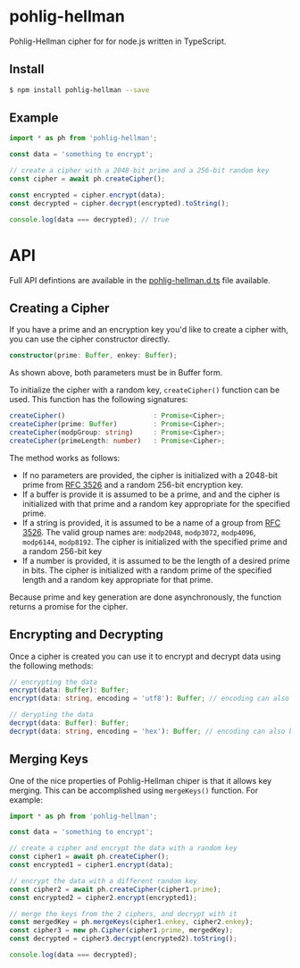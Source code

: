 # pohlig-hellman

Pohlig-Hellman cipher for for node.js written in TypeScript.

## Install
```sh
$ npm install pohlig-hellman --save
```

## Example
```JavaScript
import * as ph from 'pohlig-hellman';

const data = 'something to encrypt';

// create a cipher with a 2048-bit prime and a 256-bit random key
const cipher = await ph.createCipher();

const encrypted = cipher.encrypt(data);
const decrypted = cipher.decrypt(encrypted).toString();

console.log(data === decrypted); // true
```

# API
Full API defintions are available in the [pohlig-hellman.d.ts](https://github.com/herculesinc/pohlig-hellman/blob/master/pholig-hellman.d.ts) file available.

## Creating a Cipher
If you have a prime and an encryption key you'd like to create a cipher with, you can use the cipher constructor directly.
```TypeScript
constructor(prime: Buffer, enkey: Buffer);
```
As shown above, both parameters must be in Buffer form.

To initialize the cipher with a random key, `createCipher()` function can be used. This function has the following signatures:
```TypeScript
createCipher()                      : Promise<Cipher>;
createCipher(prime: Buffer)         : Promise<Cipher>;
createCipher(modpGroup: string)     : Promise<Cipher>;
createCipher(primeLength: number)   : Promise<Cipher>;
```
The method works as follows:
* If no parameters are provided, the cipher is initialized with a 2048-bit prime from [RFC 3526](https://tools.ietf.org/html/rfc3526) and a random 256-bit encryption key.
* If a buffer is provide it is assumed to be a prime, and and the cipher is initialized with that prime and a random key appropriate for the specified prime.
* If a string is provided, it is assumed to be a name of a group from [RFC 3526](https://tools.ietf.org/html/rfc3526). The valid group names are: `modp2048`, `modp3072`, `modp4096`, `modp6144`, `modp8192`. The cipher is initialized with the specified prime and a random 256-bit key
* If a number is provided, it is assumed to be the length of a desired prime in bits. The cipher is initialized with a random prime of the specified length and a random key appropriate for that prime.

Because prime and key generation are done asynchronously, the function returns a promise for the cipher.

## Encrypting and Decrypting
Once a cipher is created you can use it to encrypt and decrypt data using the following methods:

```TypeScript
// encrypting the data
encrypt(data: Buffer): Buffer;
encrypt(data: string, encoding = 'utf8'): Buffer; // encoding can also be 'hex' or 'base64'

// derypting the data
decrypt(data: Buffer): Buffer;
decrypt(data: string, encoding = 'hex'): Buffer; // encoding can also be 'base64'
```

## Merging Keys
One of the nice properties of Pohlig-Hellman chiper is that it allows key merging. This can be accomplished using `mergeKeys()` function. For example:

```TypeScript
import * as ph from 'pohlig-hellman';

const data = 'something to encrypt';

// create a cipher and encrypt the data with a random key
const cipher1 = await ph.createCipher();
const encrypted1 = cipher1.encrypt(data);

// encrypt the data with a different random key
const cipher2 = await ph.createCipher(cipher1.prime);
const encrypted2 = cipher2.encrypt(encrypted1);

// merge the keys from the 2 ciphers, and decrypt with it
const mergedKey = ph.mergeKeys(cipher1.enkey, cipher2.enkey);
const cipher3 = new ph.Cipher(cipher1.prime, mergedKey);
const decrypted = cipher3.decrypt(encrypted2).toString();

console.log(data === decrypted);

```